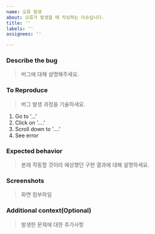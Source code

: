 ```yaml
---
name: 오류 발생
about: 오류가 발생할 때 작성하는 이슈입니다.
title: ''
labels: ''
assignees: ''

---
```


### Describe the bug
> 버그에 대해 설명해주세요.

### To Reproduce
> 버그 발생 과정을 기술하세요.
1. Go to '...'
2. Click on '....'
3. Scroll down to '....'
4. See error

### Expected behavior
> 본래 작동할 것이라 예상했던 구현 결과에 대해 설명하세요. 

### Screenshots
> 화면 첨부파일

### Additional context(Optional)
>발생한 문제에 대한 추가사항
